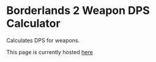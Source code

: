 Borderlands 2 Weapon DPS Calculator
================================

Calculates DPS for weapons.

This page is currently hosted [here](http://jacobsanford.github.com/bl2-dps/)
